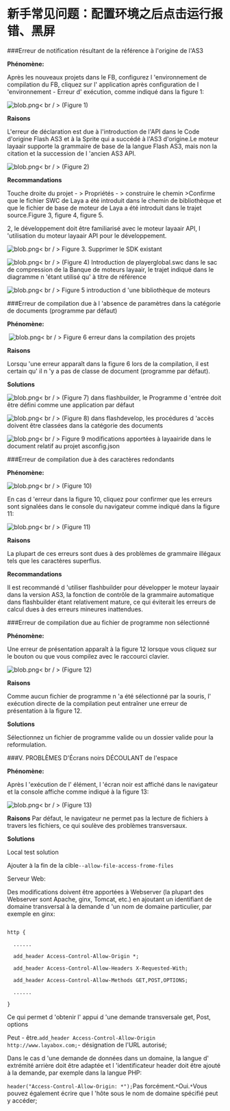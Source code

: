 # 新手常见问题：配置环境之后点击运行报错、黑屏



###Erreur de notification résultant de la référence à l'origine de l'AS3

**Phénomène:**

Après les nouveaux projets dans le FB, configurez l 'environnement de compilation du FB, cliquez sur l' application après configuration de l 'environnement - Erreur d' exécution, comme indiqué dans la figure 1:

​![blob.png](img/1.png)< br / >
(Figure 1)

**Raisons**

L'erreur de déclaration est due à l'introduction de l'API dans le Code d'origine Flash AS3 et à la Sprite qui a succédé à l'AS3 d'origine.Le moteur layaair supporte la grammaire de base de la langue Flash AS3, mais non la citation et la succession de l 'ancien AS3 API.

​![blob.png](img/2.png)< br / >
(Figure 2)

**Recommandations**

Touche droite du projet - > Propriétés - > construire le chemin >Confirme que le fichier SWC de Laya a été introduit dans le chemin de bibliothèque et que le fichier de base de moteur de Laya a été introduit dans le trajet source.Figure 3, figure 4, figure 5.

2, le développement doit être familiarisé avec le moteur layaair API, l 'utilisation du moteur layaair API pour le développement.

​![blob.png](img/3.png)< br / >
Figure 3. Supprimer le SDK existant

​![blob.png](img/4.png)< br / >
(Figure 4) Introduction de playerglobal.swc dans le sac de compression de la Banque de moteurs layaair, le trajet indiqué dans le diagramme n 'étant utilisé qu' à titre de référence

​![blob.png](img/5.png)< br / >
Figure 5 introduction d 'une bibliothèque de moteurs





###Erreur de compilation due à l 'absence de paramètres dans la catégorie de documents (programme par défaut)

**Phénomène:**



​        ![blob.png](img/6.png)< br / >
Figure 6 erreur dans la compilation des projets

**Raisons**

Lorsqu 'une erreur apparaît dans la figure 6 lors de la compilation, il est certain qu' il n 'y a pas de classe de document (programme par défaut).

**Solutions**

​![blob.png](img/7.png)< br / >
(Figure 7) dans flashbuilder, le Programme d 'entrée doit être défini comme une application par défaut

​![blob.png](img/8.png)< br / >
(Figure 8) dans flashdevelop, les procédures d 'accès doivent être classées dans la catégorie des documents

​![blob.png](img/9.png)< br / >
Figure 9 modifications apportées à layaairide dans le document relatif au projet asconfig.json





###Erreur de compilation due à des caractères redondants

**Phénomène:**

​![blob.png](img/10.png)< br / >
(Figure 10)

En cas d 'erreur dans la figure 10, cliquez pour confirmer que les erreurs sont signalées dans le console du navigateur comme indiqué dans la figure 11:

​![blob.png](img/11.png)< br / >
(Figure 11)

**Raisons**

La plupart de ces erreurs sont dues à des problèmes de grammaire illégaux tels que les caractères superflus.

**Recommandations**

Il est recommandé d 'utiliser flashbuilder pour développer le moteur layaair dans la version AS3, la fonction de contrôle de la grammaire automatique dans flashbuilder étant relativement mature, ce qui éviterait les erreurs de calcul dues à des erreurs mineures inattendues.





###Erreur de compilation due au fichier de programme non sélectionné

**Phénomène:**

Une erreur de présentation apparaît à la figure 12 lorsque vous cliquez sur le bouton ou que vous compilez avec le raccourci clavier.

​![blob.png](img/12.png)< br / >
(Figure 12)

**Raisons**

Comme aucun fichier de programme n 'a été sélectionné par la souris, l' exécution directe de la compilation peut entraîner une erreur de présentation à la figure 12.

**Solutions**

Sélectionnez un fichier de programme valide ou un dossier valide pour la reformulation.





###V. PROBLÈMES D'Écrans noirs DÉCOULANT de l'espace

**Phénomène:**

Après l 'exécution de l' élément, l 'écran noir est affiché dans le navigateur et la console affiche comme indiqué à la figure 13:

​![blob.png](img/13.png)< br / >
(Figure 13)


 



**Raisons**
Par défaut, le navigateur ne permet pas la lecture de fichiers à travers les fichiers, ce qui soulève des problèmes transversaux.

**Solutions**

Local test solution

Ajouter à la fin de la cible`--allow-file-access-frome-files`

Serveur Web:

Des modifications doivent être apportées à Webserver (la plupart des Webserver sont Apache, ginx, Tomcat, etc.) en ajoutant un identifiant de domaine transversal à la demande d 'un nom de domaine particulier, par exemple en ginx:


```nginx

http {

  ......

  add_header Access-Control-Allow-Origin *;

  add_header Access-Control-Allow-Headers X-Requested-With;

  add_header Access-Control-Allow-Methods GET,POST,OPTIONS;

  ......

}

```




Ce qui permet d 'obtenir l' appui d 'une demande transversale get, Post, options

Peut - être.`add_header Access-Control-Allow-Origin http://www.layabox.com;`- désignation de l'URL autorisé;

Dans le cas d 'une demande de données dans un domaine, la langue d' extrémité arrière doit être adaptée et l 'identificateur header doit être ajouté à la demande, par exemple dans la langue PHP:

`header("Access-Control-Allow-Origin: *");`Pas forcément.`*`Oui.`*`Vous pouvez également écrire que l 'hôte sous le nom de domaine spécifié peut y accéder;
